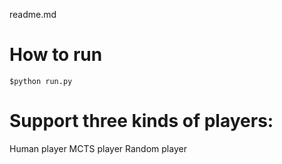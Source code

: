 readme.md

# How to run

	$python run.py


# Support three kinds of players:

Human player
MCTS player
Random player
